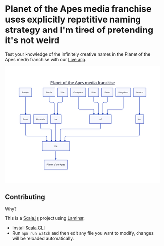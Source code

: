 # Planet of the Apes media franchise uses explicitly repetitive naming strategy and I'm tired of pretending it's not weird

Test your knowledge of the infinitely creative names in the Planet of the Apes media franchise with our [Live app](https://keynmol.github.io/planet-of-the-apes/).

![](/planet-of-the-apes.svg)

## Contributing

Why?

This is a [Scala.js](https://scala-js.org) project using [Laminar](https://laminar.dev).

- Install [Scala CLI](https://scala-cli.virtuslab.org/)
- Run `npm run watch` and then edit any file you want to modify, changes will be reloaded automatically.


